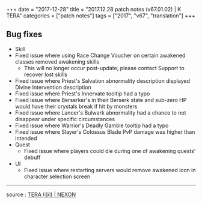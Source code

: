 +++
date = "2017-12-28"
title = "2017.12.28 patch notes (v67.01.02) | K TERA"
categories = ["patch notes"]
tags = ["2017", "v67", "translation"]
+++

## Bug fixes

  - Skill
  - Fixed issue where using Race Change Voucher on certain awakened classes removed awakening skills
    - This will no longer occur post-update; please contact Support to recover lost skills
  - Fixed issue where Priest's Salvation abnormality description displayed Divine Intervention description
  - Fixed issue where Priest's Innervate tooltip had a typo
  - Fixed issue where Berserker's in their Berserk state and sub-zero HP would have their crystals break if hit by monsters
  - Fixed issue where Lancer's Bulwark abnormality had a chance to not disappear under specific circumstances
  - Fixed issue where Warrior's Deadly Gamble tooltip had a typo
  - Fixed issue where Slayer's Colossus Blade PvP damage was higher than intended
- Quest
  - Fixed issue where players could die during one of awakening quests' debuff
- UI
  - Fixed issue where restarting servers would remove awakened icon in character selection screen

----

source : [TERA 테라 | NEXON](http://tera.nexon.com/news/update/view.aspx?n4articlesn=313)
